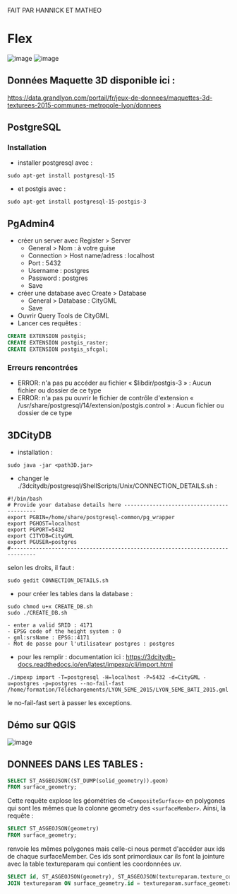 FAIT PAR HANNICK ET MATHEO

# Flex
![image](https://github.com/Lzrtn/ProjetGeomatique/assets/121936719/30d5537a-0336-4274-ae42-bbab7856bf0c)
![image](https://github.com/Lzrtn/ProjetGeomatique/assets/121936719/d52f8d60-aa6c-4533-991b-dec7c7849015)


## Données Maquette 3D disponible ici :
https://data.grandlyon.com/portail/fr/jeux-de-donnees/maquettes-3d-texturees-2015-communes-metropole-lyon/donnees

## PostgreSQL

### Installation
- installer postgresql avec :
```shell
sudo apt-get install postgresql-15
```
- et postgis avec : 
```shell
sudo apt-get install postgresql-15-postgis-3
```

## PgAdmin4

- créer un server avec Register > Server
  - General > Nom : à votre guise
  - Connection > Host name/adress : localhost
  - Port : 5432
  - Username : postgres
  - Password : postgres
  - Save
- créer une database avec Create > Database
  - General > Database : CityGML
  - Save
- Ouvrir Query Tools de CityGML
- Lancer ces requêtes :
```sql
CREATE EXTENSION postgis;
CREATE EXTENSION postgis_raster;
CREATE EXTENSION postgis_sfcgal;
```

### Erreurs rencontrées
- ERROR:  n'a pas pu accéder au fichier « $libdir/postgis-3 » : Aucun fichier ou dossier de ce type
- ERROR:  n'a pas pu ouvrir le fichier de contrôle d'extension « /usr/share/postgresql/14/extension/postgis.control » : Aucun fichier ou dossier de ce type 

## 3DCityDB
- installation : 
```shell
sudo java -jar <path3D.jar>
```
- changer le ./3dcitydb/postgresql/ShellScripts/Unix/CONNECTION_DETAILS.sh : 
```shell
#!/bin/bash
# Provide your database details here ------------------------------------------
export PGBIN=/home/share/postgresql-common/pg_wrapper
export PGHOST=localhost
export PGPORT=5432
export CITYDB=CityGML
export PGUSER=postgres
#------------------------------------------------------------------------------
```
selon les droits, il faut : 
```shell
sudo gedit CONNECTION_DETAILS.sh
```
- pour créer les tables dans la database :
```shell
sudo chmod u+x CREATE_DB.sh
sudo ./CREATE_DB.sh
```
    - enter a valid SRID : 4171
    - EPSG code of the height system : 0
    - gml:srsName : EPSG::4171
    - Mot de passe pour l'utilisateur postgres : postgres 

- pour les remplir :
documentation ici : https://3dcitydb-docs.readthedocs.io/en/latest/impexp/cli/import.html

```shell
./impexp import -T=postgresql -H=localhost -P=5432 -d=CityGML -u=postgres -p=postgres --no-fail-fast /home/formation/Téléchargements/LYON_5EME_2015/LYON_5EME_BATI_2015.gml
```
le no-fail-fast sert à passer les exceptions.

## Démo sur QGIS
![image](https://github.com/Lzrtn/ProjetGeomatique/assets/61098254/9bc964ee-a261-4956-9649-1488de4b81d4)

## DONNEES DANS LES TABLES :
```sql
SELECT ST_ASGEOJSON((ST_DUMP(solid_geometry)).geom)
FROM surface_geometry;
```
Cette requête explose les géométries de `<CompositeSurface>` en polygones qui sont les mêmes que la colonne geometry des `<surfaceMember>`.
Ainsi, la requête : 
```sql
SELECT ST_ASGEOJSON(geometry)
FROM surface_geometry;
```
renvoie  les mêmes polygones mais celle-ci nous permet d'accéder aux ids de chaque surfaceMember.
Ces ids sont primordiaux car ils font la jointure avec la table textureparam qui contient les coordonnées uv.

```sql
SELECT id, ST_ASGEOJSON(geometry), ST_ASGEOJSON(textureparam.texture_coordinates) FROM surface_geometry
JOIN textureparam ON surface_geometry.id = textureparam.surface_geometry_id;
```

















